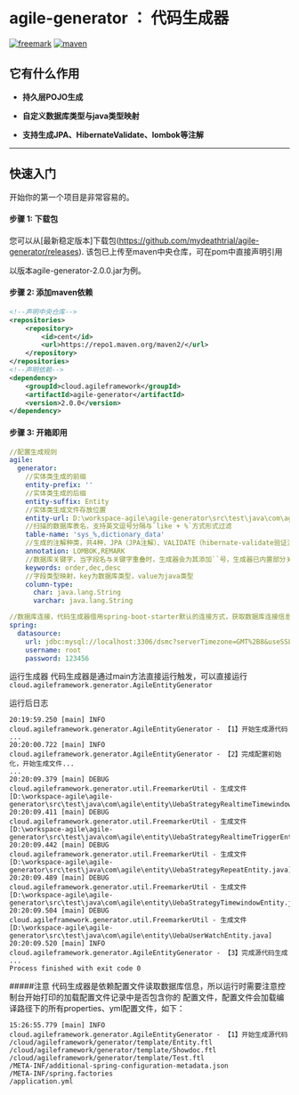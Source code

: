 # agile-generator ： 代码生成器
[![freemark](https://img.shields.io/badge/freemark-LATEST-green)](https://img.shields.io/badge/freemark-LATEST-green)
[![maven](https://img.shields.io/badge/build-maven-green)](https://img.shields.io/badge/build-maven-green)
## 它有什么作用

* **持久层POJO生成**

* **自定义数据库类型与java类型映射**

* **支持生成JPA、HibernateValidate、lombok等注解**

-------
## 快速入门
开始你的第一个项目是非常容易的。

#### 步骤 1: 下载包
您可以从[最新稳定版本]下载包(https://github.com/mydeathtrial/agile-generator/releases).
该包已上传至maven中央仓库，可在pom中直接声明引用

以版本agile-generator-2.0.0.jar为例。
#### 步骤 2: 添加maven依赖
```xml
<!--声明中央仓库-->
<repositories>
    <repository>
        <id>cent</id>
        <url>https://repo1.maven.org/maven2/</url>
    </repository>
</repositories>
<!--声明依赖-->
<dependency>
    <groupId>cloud.agileframework</groupId>
    <artifactId>agile-generator</artifactId>
    <version>2.0.0</version>
</dependency>
```
#### 步骤 3: 开箱即用
```yaml
//配置生成规则
agile:
  generator:
    //实体类生成的前缀
    entity-prefix: ''
    //实体类生成的后缀
    entity-suffix: Entity
    //实体类生成文件存放位置
    entity-url: D:\workspace-agile\agile-generator\src\test\java\com\agile\entity
    //扫描的数据库表名，支持英文逗号分隔与`like + %`方式形式过滤
    table-name: 'sys_%,dictionary_data'
    //生成的注解种类，共4种，JPA（JPA注解）、VALIDATE（hibernate-validate验证注解）、LOMBOK（lombok注解）、REMARK（备注信息注解）
    annotation: LOMBOK,REMARK
    //数据库关键字，当字段名与关键字重叠时，生成器会为其添加``号，生成器已内置部分关键字，更多关键字可以在此添加
    keywords: order,dec,desc
    //字段类型映射，key为数据库类型，value为java类型
    column-type:
      char: java.lang.String
      varchar: java.lang.String

//数据库连接，代码生成器借用spring-boot-starter默认的连接方式，获取数据库连接信息
spring:
  datasource:
    url: jdbc:mysql://localhost:3306/dsmc?serverTimezone=GMT%2B8&useSSL=false&useUnicode=true&characterEncoding=utf-8&zeroDateTimeBehavior=CONVERT_TO_NULL&autoReconnect=true&allowPublicKeyRetrieval=true
    username: root
    password: 123456
```
运行生成器
代码生成器是通过main方法直接运行触发，可以直接运行`cloud.agileframework.generator.AgileEntityGenerator`

运行后日志
```
20:19:59.250 [main] INFO cloud.agileframework.generator.AgileEntityGenerator - 【1】开始生成源代码
...
20:20:00.722 [main] INFO cloud.agileframework.generator.AgileEntityGenerator - 【2】完成配置初始化，开始生成文件...
...
20:20:09.379 [main] DEBUG cloud.agileframework.generator.util.FreemarkerUtil - 生成文件[D:\workspace-agile\agile-generator\src\test\java\com\agile\entity\UebaStrategyRealtimeTimewindowEntity.java]
20:20:09.411 [main] DEBUG cloud.agileframework.generator.util.FreemarkerUtil - 生成文件[D:\workspace-agile\agile-generator\src\test\java\com\agile\entity\UebaStrategyRealtimeTriggerEntity.java]
20:20:09.442 [main] DEBUG cloud.agileframework.generator.util.FreemarkerUtil - 生成文件[D:\workspace-agile\agile-generator\src\test\java\com\agile\entity\UebaStrategyRepeatEntity.java]
20:20:09.489 [main] DEBUG cloud.agileframework.generator.util.FreemarkerUtil - 生成文件[D:\workspace-agile\agile-generator\src\test\java\com\agile\entity\UebaStrategyTimewindowEntity.java]
20:20:09.504 [main] DEBUG cloud.agileframework.generator.util.FreemarkerUtil - 生成文件[D:\workspace-agile\agile-generator\src\test\java\com\agile\entity\UebaUserWatchEntity.java]
20:20:09.520 [main] INFO cloud.agileframework.generator.AgileEntityGenerator - 【3】完成源代码生成
...
Process finished with exit code 0

```
#####注意
代码生成器是依赖配置文件读取数据库信息，所以运行时需要注意控制台开始打印的加载配置文件记录中是否包含你的
配置文件，配置文件会加载编译路径下的所有properties、yml配置文件，如下：
```
15:26:55.779 [main] INFO cloud.agileframework.generator.AgileEntityGenerator - 【1】开始生成源代码
/cloud/agileframework/generator/template/Entity.ftl
/cloud/agileframework/generator/template/Showdoc.ftl
/cloud/agileframework/generator/template/Test.ftl
/META-INF/additional-spring-configuration-metadata.json
/META-INF/spring.factories
/application.yml
```
